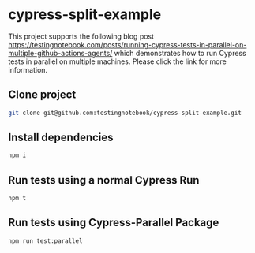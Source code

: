 # cypress-split-example

This project supports the following blog post https://testingnotebook.com/posts/running-cypress-tests-in-parallel-on-multiple-github-actions-agents/ which demonstrates how to run Cypress tests in parallel on multiple machines. Please click the link for more information.

## Clone project

```bash
git clone git@github.com:testingnotebook/cypress-split-example.git
```

## Install dependencies

```bash
npm i
```

## Run tests using a normal Cypress Run

```bash
npm t
```

## Run tests using Cypress-Parallel Package

```bash
npm run test:parallel
```
